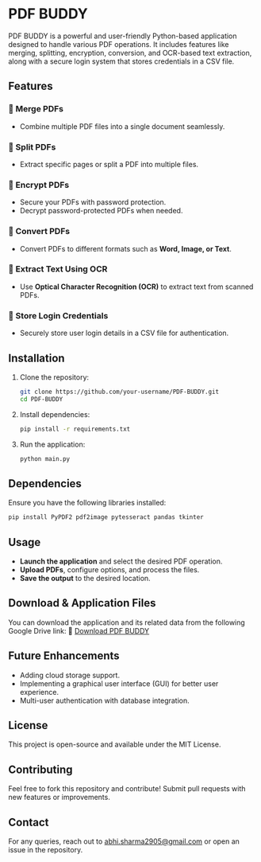 # PDF BUDDY

PDF BUDDY is a powerful and user-friendly Python-based application designed to handle various PDF operations. It includes features like merging, splitting, encryption, conversion, and OCR-based text extraction, along with a secure login system that stores credentials in a CSV file.

## Features

### 📌 Merge PDFs
- Combine multiple PDF files into a single document seamlessly.

### 📌 Split PDFs
- Extract specific pages or split a PDF into multiple files.

### 🔐 Encrypt PDFs
- Secure your PDFs with password protection.
- Decrypt password-protected PDFs when needed.

### 🔄 Convert PDFs
- Convert PDFs to different formats such as **Word, Image, or Text**.

### 📝 Extract Text Using OCR
- Use **Optical Character Recognition (OCR)** to extract text from scanned PDFs.

### 🔑 Store Login Credentials
- Securely store user login details in a CSV file for authentication.

## Installation

1. Clone the repository:
   ```sh
   git clone https://github.com/your-username/PDF-BUDDY.git
   cd PDF-BUDDY
   ```
2. Install dependencies:
   ```sh
   pip install -r requirements.txt
   ```
3. Run the application:
   ```sh
   python main.py
   ```

## Dependencies
Ensure you have the following libraries installed:
```sh
pip install PyPDF2 pdf2image pytesseract pandas tkinter
```

## Usage
- **Launch the application** and select the desired PDF operation.
- **Upload PDFs**, configure options, and process the files.
- **Save the output** to the desired location.

## Download & Application Files
You can download the application and its related data from the following Google Drive link:
🔗 [Download PDF BUDDY](https://drive.google.com/drive/folders/1geQUr4TLLOld9bT_InTooF7_5Ai30UhS?usp=sharing)

## Future Enhancements
- Adding cloud storage support.
- Implementing a graphical user interface (GUI) for better user experience.
- Multi-user authentication with database integration.

## License
This project is open-source and available under the MIT License.

## Contributing
Feel free to fork this repository and contribute! Submit pull requests with new features or improvements.

## Contact
For any queries, reach out to abhi.sharma2905@gmail.com or open an issue in the repository.

